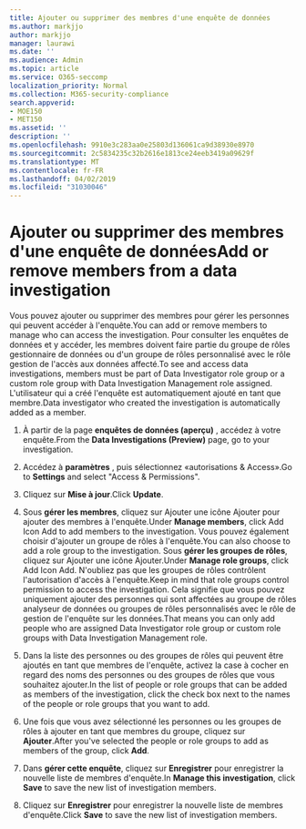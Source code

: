 ```yaml
---
title: Ajouter ou supprimer des membres d'une enquête de données
ms.author: markjjo
author: markjjo
manager: laurawi
ms.date: ''
ms.audience: Admin
ms.topic: article
ms.service: O365-seccomp
localization_priority: Normal
ms.collection: M365-security-compliance
search.appverid:
- MOE150
- MET150
ms.assetid: ''
description: ''
ms.openlocfilehash: 9910e3c283aa0e25803d136061ca9d38930e8970
ms.sourcegitcommit: 2c5834235c32b2616e1813ce24eeb3419a09629f
ms.translationtype: MT
ms.contentlocale: fr-FR
ms.lasthandoff: 04/02/2019
ms.locfileid: "31030046"
---
```

# <a name="add-or-remove-members-from-a-data-investigation"></a><span data-ttu-id="8f4c4-102">Ajouter ou supprimer des membres d'une enquête de données</span><span class="sxs-lookup"><span data-stu-id="8f4c4-102">Add or remove members from a data investigation</span></span>

<span data-ttu-id="8f4c4-103">Vous pouvez ajouter ou supprimer des membres pour gérer les personnes qui peuvent accéder à l'enquête.</span><span class="sxs-lookup"><span data-stu-id="8f4c4-103">You can add or remove members to manage who can access the investigation.</span></span> <span data-ttu-id="8f4c4-104">Pour consulter les enquêtes de données et y accéder, les membres doivent faire partie du groupe de rôles gestionnaire de données ou d'un groupe de rôles personnalisé avec le rôle gestion de l'accès aux données affecté.</span><span class="sxs-lookup"><span data-stu-id="8f4c4-104">To see and access data investigations, members must be part of Data Investigator role group or a custom role group with Data Investigation Management role assigned.</span></span> <span data-ttu-id="8f4c4-105">L'utilisateur qui a créé l'enquête est automatiquement ajouté en tant que membre.</span><span class="sxs-lookup"><span data-stu-id="8f4c4-105">Data investigator who created the investigation is automatically added as a member.</span></span>

1. <span data-ttu-id="8f4c4-106">À partir de la page **enquêtes de données (aperçu)** , accédez à votre enquête.</span><span class="sxs-lookup"><span data-stu-id="8f4c4-106">From the **Data Investigations (Preview)** page, go to your investigation.</span></span>

2. <span data-ttu-id="8f4c4-107">Accédez à **paramètres** , puis sélectionnez «autorisations & Access».</span><span class="sxs-lookup"><span data-stu-id="8f4c4-107">Go to **Settings** and select "Access & Permissions".</span></span>
 
3. <span data-ttu-id="8f4c4-108">Cliquez sur **Mise à jour**.</span><span class="sxs-lookup"><span data-stu-id="8f4c4-108">Click **Update**.</span></span>
 
4. <span data-ttu-id="8f4c4-109">Sous **gérer les membres**, cliquez sur Ajouter une icône Ajouter pour ajouter des membres à l'enquête.</span><span class="sxs-lookup"><span data-stu-id="8f4c4-109">Under **Manage members**, click Add Icon Add to add members to the investigation.</span></span> <span data-ttu-id="8f4c4-110">Vous pouvez également choisir d'ajouter un groupe de rôles à l'enquête.</span><span class="sxs-lookup"><span data-stu-id="8f4c4-110">You can also choose to add a role group to the investigation.</span></span> <span data-ttu-id="8f4c4-111">Sous **gérer les groupes de rôles**, cliquez sur Ajouter une icône Ajouter.</span><span class="sxs-lookup"><span data-stu-id="8f4c4-111">Under **Manage role groups**, click Add Icon Add.</span></span> 
     <span data-ttu-id="8f4c4-112">N'oubliez pas que les groupes de rôles contrôlent l'autorisation d'accès à l'enquête.</span><span class="sxs-lookup"><span data-stu-id="8f4c4-112">Keep in mind that role groups control permission to access the investigation.</span></span> <span data-ttu-id="8f4c4-113">Cela signifie que vous pouvez uniquement ajouter des personnes qui sont affectées au groupe de rôles analyseur de données ou groupes de rôles personnalisés avec le rôle de gestion de l'enquête sur les données.</span><span class="sxs-lookup"><span data-stu-id="8f4c4-113">That means you can only add people who are assigned Data Investigator role group or custom role groups with Data Investigation Management role.</span></span>
 
5. <span data-ttu-id="8f4c4-114">Dans la liste des personnes ou des groupes de rôles qui peuvent être ajoutés en tant que membres de l'enquête, activez la case à cocher en regard des noms des personnes ou des groupes de rôles que vous souhaitez ajouter.</span><span class="sxs-lookup"><span data-stu-id="8f4c4-114">In the list of people or role groups that can be added as members of the investigation, click the check box next to the names of the people or role groups that you want to add.</span></span>

6. <span data-ttu-id="8f4c4-115">Une fois que vous avez sélectionné les personnes ou les groupes de rôles à ajouter en tant que membres du groupe, cliquez sur **Ajouter**.</span><span class="sxs-lookup"><span data-stu-id="8f4c4-115">After you've selected the people or role groups to add as members of the group, click **Add**.</span></span>

7. <span data-ttu-id="8f4c4-116">Dans **gérer cette enquête**, cliquez sur **Enregistrer** pour enregistrer la nouvelle liste de membres d'enquête.</span><span class="sxs-lookup"><span data-stu-id="8f4c4-116">In **Manage this investigation**, click **Save** to save the new list of investigation members.</span></span>

8. <span data-ttu-id="8f4c4-117">Cliquez sur **Enregistrer** pour enregistrer la nouvelle liste de membres d'enquête.</span><span class="sxs-lookup"><span data-stu-id="8f4c4-117">Click **Save** to save the new list of investigation members.</span></span>
